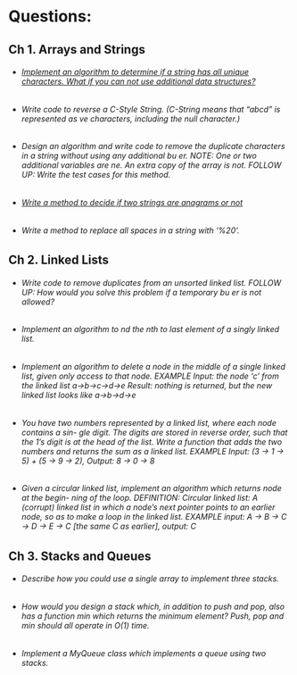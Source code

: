 # Questions:

## Ch 1. Arrays and Strings

* ###### [Implement an algorithm to determine if a string has all unique characters. What if you can not use additional data structures?](https://github.com/pratham87/CtCI/tree/master/src/main/java/arraysAndStrings/Q1) 

* ###### Write code to reverse a C-Style String. (C-String means that “abcd” is represented as  ve characters, including the null character.)

* ###### Design an algorithm and write code to remove the duplicate characters in a string without using any additional bu er. NOTE: One or two additional variables are  ne. An extra copy of the array is not. FOLLOW UP: Write the test cases for this method.

* ###### [Write a method to decide if two strings are anagrams or not](https://github.com/pratham87/CtCI/tree/master/src/main/java/arraysAndStrings/Q2)    

* ###### Write a method to replace all spaces in a string with ‘%20’.

## Ch 2. Linked Lists

* ###### Write code to remove duplicates from an unsorted linked list. FOLLOW UP: How would you solve this problem if a temporary bu er is not allowed? 

* ###### Implement an algorithm to  nd the nth to last element of a singly linked list.

* ###### Implement an algorithm to delete a node in the middle of a single linked list, given only access to that node. EXAMPLE Input: the node ‘c’ from the linked list a->b->c->d->e Result: nothing is returned, but the new linked list looks like a->b->d->e

* ###### You have two numbers represented by a linked list, where each node contains a sin- gle digit. The digits are stored in reverse order, such that the 1’s digit is at the head of the list. Write a function that adds the two numbers and returns the sum as a linked list. EXAMPLE Input: (3 -> 1 -> 5) + (5 -> 9 -> 2), Output: 8 -> 0 -> 8

* ###### Given a circular linked list, implement an algorithm which returns node at the begin- ning of the loop. DEFINITION: Circular linked list: A (corrupt) linked list in which a node’s next pointer points to an earlier node, so as to make a loop in the linked list. EXAMPLE input: A -> B -> C -> D -> E -> C [the same C as earlier], output: C

## Ch 3. Stacks and Queues

* ###### Describe how you could use a single array to implement three stacks.

* ###### How would you design a stack which, in addition to push and pop, also has a function min which returns the minimum element? Push, pop and min should all operate in O(1) time.

* ###### Implement a MyQueue class which implements a queue using two stacks.
